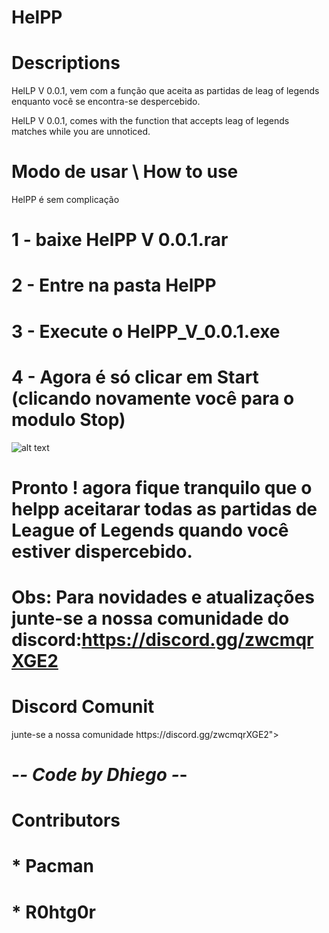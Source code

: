 # HelPP


# Descriptions
HelLP V 0.0.1, vem com a função que aceita as partidas de leag of legends enquanto você se encontra-se despercebido.

HelLP V 0.0.1, comes with the function that accepts leag of legends matches while you are unnoticed.

# Modo de usar \ How to use

HelPP é sem complicação 

# 1 - baixe HelPP V 0.0.1.rar 
# 2 - Entre na pasta HelPP
# 3 - Execute o HelPP_V_0.0.1.exe
# 4 - Agora é só clicar em Start (clicando novamente você para o modulo Stop) 
![alt text]()

# Pronto ! agora fique tranquilo que o helpp aceitarar todas as partidas de League of Legends quando você estiver dispercebido.

# Obs: Para novidades e atualizações junte-se a nossa comunidade do discord:https://discord.gg/zwcmqrXGE2

<h1 size="7">Discord Comunit</h1>
junte-se a nossa comunidade
https://discord.gg/zwcmqrXGE2">

# -*- Code by Dhiego -*-
# Contributors
# * Pacman
# * R0htg0r
